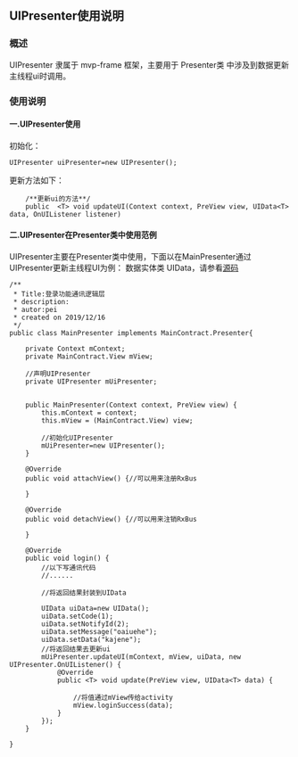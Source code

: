 ## UIPresenter使用说明

### 概述
UIPresenter 隶属于 mvp-frame 框架，主要用于 Presenter类 中涉及到数据更新主线程ui时调用。

### 使用说明
#### 一.UIPresenter使用
初始化：
```
UIPresenter uiPresenter=new UIPresenter();
```
更新方法如下：
```
    /**更新ui的方法**/
    public  <T> void updateUI(Context context, PreView view, UIData<T> data, OnUIListener listener)
```
#### 二.UIPresenter在Presenter类中使用范例
UIPresenter主要在Presenter类中使用，下面以在MainPresenter通过UIPresenter更新主线程UI为例：
数据实体类 UIData，请参看[源码](https://github.com/ShaoqiangPei/AndroidLibrary/blob/master/androidlibrary/commonlibrary/src/main/java/com/android/commonlibrary/entity/UIData.java)  
```
/**
 * Title:登录功能通讯逻辑层
 * description:
 * autor:pei
 * created on 2019/12/16
 */
public class MainPresenter implements MainContract.Presenter{

    private Context mContext;
    private MainContract.View mView;
    
    //声明UIPresenter
    private UIPresenter mUiPresenter;


    public MainPresenter(Context context, PreView view) {
        this.mContext = context;
        this.mView = (MainContract.View) view;

        //初始化UIPresenter
        mUiPresenter=new UIPresenter();
    }

    @Override
    public void attachView() {//可以用来注册RxBus

    }

    @Override
    public void detachView() {//可以用来注销RxBus

    }

    @Override
    public void login() {
        //以下写通讯代码
        //......
        
        //将返回结果封装到UIData

        UIData uiData=new UIData();
        uiData.setCode(1);
        uiData.setNotifyId(2);
        uiData.setMessage("oaiuehe");
        uiData.setData("kajene");
        //将返回结果去更新ui
        mUiPresenter.updateUI(mContext, mView, uiData, new UIPresenter.OnUIListener() {
            @Override
            public <T> void update(PreView view, UIData<T> data) {
                
                //将值通过mView传给activity
                mView.loginSuccess(data);
            }
        });
    }

}
```
